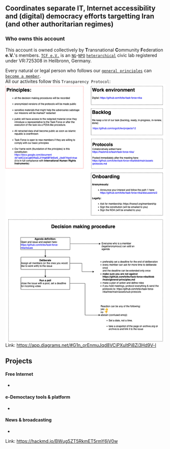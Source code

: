 Coordinates separate IT, Internet accessibility and (digital) democracy efforts targetting Iran (and other authoritarian regimes)
---

### Who owns this account
This account is owned collectively by **T**ransnational **C**ommunity **F**ederation **e.V.**'s members.
[`TCF e.V.`](https://transcf.org) is an [`NG`](https://en.wikipedia.org/wiki/Non-governmental_organization)-[`NPO`](https://en.wikipedia.org/wiki/Non-governmental_organization) [`heterarchical`](https://en.wikipedia.org/wiki/Heterarchy) civic lab registered under VR:725308 in Heilbronn, Germany.

Every natural or legal person who follows our [`general principles`](https://github.com/tcfev/task-force-nika/blob/main/general-principles.md) can [`become a member`](https://github.com/tcfev/task-force-nika/discussions/2).  
 All our activites follow this `Transparency Protocol`:  
![img](https://github.com/tcfev/task-force-nika/blob/main/assets/transparency-protocol.drawio.png)  
Link: https://app.diagrams.net/#G1n_orEnmuJqd8VCiPXuItPi8Zi3Hd9V-l

## Projects
#### Free Internet
* 
#### e-Democtacy tools & platform
* 
#### News & broadcasting 
* 

Link: https://hackmd.io/BWug5ZT5RkmET5rmY6jV0w